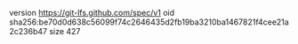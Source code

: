 version https://git-lfs.github.com/spec/v1
oid sha256:be70d0d638c56099f74c2646435d2fb19ba3210ba1467821f4cee21a2c236b47
size 427
